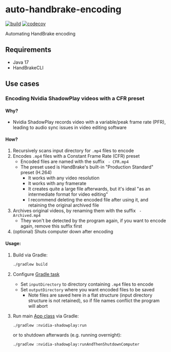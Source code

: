 # auto-handbrake-encoding

[![build](https://github.com/wilmol/auto-handbrake-encoding/workflows/build/badge.svg?event=push)](https://github.com/wilmol/auto-handbrake-encoding/actions?query=workflow%3Abuild)
[![codecov](https://codecov.io/gh/wilmol/auto-handbrake-encoding/branch/main/graph/badge.svg)](https://codecov.io/gh/wilmol/auto-handbrake-encoding)

Automating HandBrake encoding

## Requirements

- Java 17
- HandBrakeCLI

## Use cases

### Encoding Nvidia ShadowPlay videos with a CFR preset

#### Why?

- Nvidia ShadowPlay records video with a variable/peak frame rate (PFR), leading to audio sync issues in video editing software

#### How?

1. Recursively scans input directory for `.mp4` files to encode
2. Encodes `.mp4` files with a Constant Frame Rate (CFR) preset
    - Encoded files are named with the suffix ` - CFR.mp4`
    - The preset used is HandBrake's built-in "Production Standard" preset (H.264)
      - It works with any video resolution
      - It works with any framerate
      - It creates quite a large file afterwards, but it's ideal "as an intermediate format for video editing"
      - I recommend deleting the encoded file after using it, and retaining the original archived file
3. Archives original videos, by renaming them with the suffix ` - Archived.mp4`
    - They won't be detected by the program again, if you want to encode again, remove this suffix first
4. (optional) Shuts computer down after encoding

#### Usage:

1. Build via Gradle:
   ```bash
   ./gradlew build
   ```

2. Configure [Gradle task](nvidia-shadowplay/build.gradle)
    - Set `inputDirectory` to directory containing `.mp4` files to encode
    - Set `outputDirectory` where you want encoded files to be saved
      - Note files are saved here in a flat structure (input directory structure is not retained), so if file names conflict the program will abort


3. Run main [App class](nvidia-shadowplay/src/main/java/com/wilmol/handbrake/nvidia/shadowplay/App.java) via Gradle:
   ```bash
   ./gradlew :nvidia-shadowplay:run
   ```
   or to shutdown afterwards (e.g. running overnight):
   ```bash
   ./gradlew :nvidia-shadowplay:runAndThenShutdownComputer
   ```
